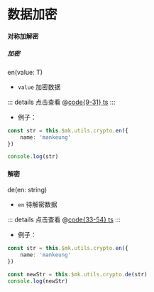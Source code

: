 # 数据加密

#### 对称加解密

##### 加密

en(value: T)

+ `value` 加密数据

::: details 点击查看
@[code{9-31} ts](@/src/utils/crypto.ts)
:::

+ 例子：

```ts
const str = this.$mk.utils.crypto.en({
    name: 'mankeung'
})

console.log(str)
```

#### 解密

de(en: string)

+ `en` 待解密数据

::: details 点击查看
@[code{33-54} ts](@/src/utils/crypto.ts)
:::

+ 例子：

```ts
const str = this.$mk.utils.crypto.en({
    name: 'mankeung'
})

const newStr = this.$mk.utils.crypto.de(str)
console.log(newStr)
```